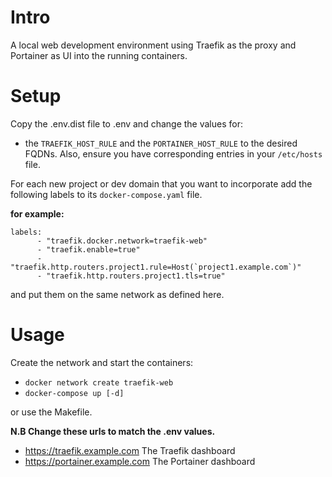 # Intro

A local web development environment using Traefik as the proxy and Portainer as UI into the running containers.

# Setup

Copy the .env.dist file to .env and change the values for:
- the ```TRAEFIK_HOST_RULE``` and the ```PORTAINER_HOST_RULE``` to the desired FQDNs. Also, ensure you have corresponding entries in your ```/etc/hosts``` file. 

For each new project or dev domain that you want to incorporate add the following labels to its ```docker-compose.yaml``` file.

**for example:**
``` docker-compose
labels:
      - "traefik.docker.network=traefik-web"
      - "traefik.enable=true"
      - "traefik.http.routers.project1.rule=Host(`project1.example.com`)"
      - "traefik.http.routers.project1.tls=true"
```

and put them on the same network as defined here.


# Usage

Create the network and start the containers:

- ```docker network create traefik-web```
- ```docker-compose up [-d]```

or use the Makefile.

**N.B Change these urls to match the .env values.**

- https://traefik.example.com   The Traefik dashboard 
- https://portainer.example.com The Portainer dashboard
